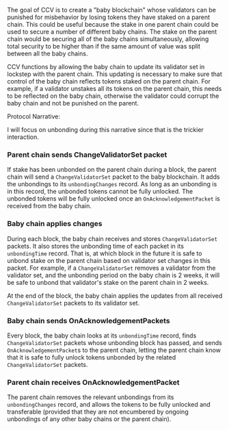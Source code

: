 The goal of CCV is to create a "baby blockchain" whose validators can be punished for misbehavior by losing tokens they have staked on a parent chain. This could be useful because the stake in one parent chain could be used to secure a number of different baby chains. The stake on the parent chain would be securing all of the baby chains simultaneously, allowing total security to be higher than if the same amount of value was split between all the baby chains.

CCV functions by allowing the baby chain to update its validator set in lockstep with the parent chain. This updating is necessary to make sure that control of the baby chain reflects tokens staked on the parent chain. For example, if a validator unstakes all its tokens on the parent chain, this needs to be reflected on the baby chain, otherwise the validator could corrupt the baby chain and not be punished on the parent.


Protocol Narrative:

I will focus on unbonding during this narrative since that is the trickier interaction.

### Parent chain sends ChangeValidatorSet packet
If stake has been unbonded on the parent chain during a block, the parent chain will send a `ChangeValidatorSet` packet to the baby blockchain. It adds the unbondings to its `unbondingChanges` record. As long as an unbonding is in this record, the unbonded tokens cannot be fully unlocked. The unbonded tokens will be fully unlocked once an `OnAcknowledgementPacket` is received from the baby chain.

### Baby chain applies changes
During each block, the baby chain receives and stores `ChangeValidatorSet` packets. It also stores the unbonding time of each packet in its `unbondingTime` record. That is, at which block in the future it is safe to unbond stake on the parent chain based on validator set changes in this packet. For example, if a `ChangeValidatorSet` removes a validator from the validator set, and the unbonding period on the baby chain is 2 weeks, it will be safe to unbond that validator's stake on the parent chain in 2 weeks.

At the end of the block, the baby chain applies the updates from all received `ChangeValidatorSet` packets to its validator set. 

### Baby chain sends OnAcknowledgementPackets
Every block, the baby chain looks at its `unbondingTime` record, finds `ChangeValidatorSet` packets whose unbonding block has passed, and sends `OnAcknowledgementPacket`s to the parent chain, letting the parent chain know that it is safe to fully unlock tokens unbonded by the related `ChangeValidatorSet` packets.

### Parent chain receives OnAcknowledgementPacket
The parent chain removes the relevant unbondings from its `unbondingChanges` record, and allows the tokens to be fully unlocked and transferable (provided that they are not encumbered by ongoing unbondings of any other baby chains or the parent chain).



